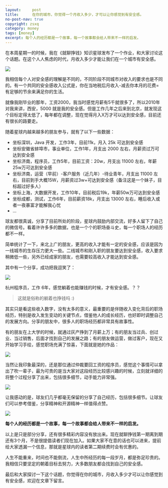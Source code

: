 ```yaml
---
layout:     post
title:      在你的城市，你觉得一个月收入多少，才可以让你感觉到有安全感。
no-post-nav: true
copyright: zsxq
category: money
tags: [money]
excerpt: 每个人的经历都是一个故事，每一个故事都会给人带来不一样的启发。
---
```


在本周星期一的时候，我在《就聊挣钱》知识星球发布了一个作业，和大家讨论这个话题。在这个人人焦虑的时代，月收入多少才能让我们在一个城市有安全感。

![](http://www.itmind.net/assets/images/2019/zsxq/salary01.png)

我相信每个人对安全感的理解是不同的，不同阶段不同城市对收入的要求也是不同的。有一个共同的安全感收入公式是，你在当地税后月收入-减去你本月的花费=有足够的节余来满足你的生活。

就像我刚毕业的那年，工资2000，我当时感觉月薪有5千就很多了，所以2010年对我来讲，西安，5000 就是我的安全感。但是工作几年之后来到北京，就发现这个目标定得太低了，每年都在调整，现在觉得月入X万才可以达到安全感，目前还有很长的路要走。

随着星球内越来越多的朋友参与，就有了以下一些数据：

- 坐标深圳，Java 开发，工作3年，目前11k，月入 25k 可达到安全感
- 坐标安徽省蚌埠市，事业单位，工作1年，月支出 2000 左右，月薪资过万可达到安全感
- 坐标济南，程序员，工作5年，目前工资：20w，月支出 11000 左右，年薪25w万可达到安全感
- 坐标济南，运营（早前）-客户服务（近几年）-待业青年，月支出 11000 左右，目前到手大概15W，月薪资过3w+可达到安全感（备注这是一个妹子，目标超过好多人）
- 坐标上海，大数据开发，工作10年，目前税后19k，年薪50w万可达到安全感
- 坐标成都，测试，工作6年，目前薪资18k，月支出 13000 左右，睡后收入或者一夜暴富才能解我心忧
- ...

球友都很真诚，分享了目前所处的阶段，星球内鼓励内部交流，好多人留下了自己的微信号。看着许许多多的数据，也是一个个的职场奋斗史，每一个职场人的经历都不一样。

简单统计了一下，来北上广的朋友，更高的收入才能有一定的安全感，应该是因为一线城市的生存压力更大一些。二线城市和刚入职的朋友要达到安全感，收入要求稍微低一些，另外已经成家的朋友，也需要较高收入才能达到安全感。

其中有一个分享，成功把我逗笑了：

![](http://www.itmind.net/assets/images/2019/zsxq/salary02.jpg)

杭州程序员，工作 6年，感觉躺着也能赚钱的时候，才有安全感。？？

> 这就是俗称的躺着也挣钱吗 :)

其实只是看这些收入数字，没有太多的意义，最重要的是伴随收入变化背后的职场经历，特别是收入发生变动的关键节点，借鉴他人的成长经历，也好即时调整自己的发展方向。分享的朋友中，很多人的职场经历都非常具有故事性。

有的朋友在上大学的时候，就通过灰产挣到了月薪上万；有的朋友当过兵、创过业、当过销售，后面才找到自己的发展之路；有的朋友做运营，做过客户，现在又开始学习手绘，感觉职场充满了惊喜，下面就是她的作品：

![](http://www.itmind.net/assets/images/2019/zsxq/salary03.png)

当然让我印象最深的，还是那位通过仲裁要回工资的程序员，感觉这个事情可以拿出了吹一辈子，最为可贵的是当大家对这段经历比较感兴趣的时候，立刻就详细的将整个过程分享了出来，包括很多细节，动手能力非常强。

![](http://www.itmind.net/assets/images/2019/zsxq/salary04.jpeg)


让我感动的是，球友们几乎都毫无保留的分享了自己经历，包括很多细节。让球友们可以参考借鉴，分享精神和开源精神一样值得点赞。

![](http://www.itmind.net/assets/images/2019/zsxq/salary05.jpg)


**每个人的经历都是一个故事，每一个故事都会给人带来不一样的启发。**

以上是只是部分分享，还有很多精彩内容没有放出来。现在就聊挣钱第一期离到期还有3个月，不是很提倡读者们现在加入。如果大家不在意的话也可以进来，提前给大家透漏一个信息，那就是星球内的读者第二期续费时会有优惠的。

人生不能重来，时间也不能倒流，人生中所经历的每一段岁月，都是弥足珍贵的。我相信只要坚定的朝着目标去努力，大多数朋友都会找到自己的安全感。

最后和大家探讨一下这个话题，你觉得在你的城市，月收入多少才可以让你感觉到有安全感，欢迎在文章下留言。